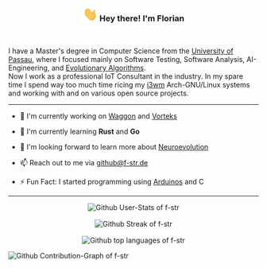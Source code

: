 <!-- Heading -->
<h3 align="center">
<img src = "https://raw.githubusercontent.com/f-str/f-str/master/img/wave.gif" width=30px alt="hand wave"> 
Hey there! I'm Florian
</h3>
<br>

I have a Master's degree in Computer Science from the [University of Passau](https://www.uni-passau.de/), where I focused mainly on Software Testing, Software Analysis, AI-Engineering, and [Evolutionary Algorithms](https://en.wikipedia.org/wiki/Evolutionary_algorithm).   
Now I work as a professional IoT Consultant in the industry.
In my spare time I spend way too much time ricing my [i3wm](https://i3wm.org/) Arch-GNU/Linux systems and working with and on various open source projects.

---

- 🔨 I'm currently working on [Waggon](https://github.com/f-str/waggon) and [Vorteks](https://github.com/f-str/vorteks)

- 🌱 I'm currently learning **Rust** and **Go**

- 🔭 I'm looking forward to learn more about [Neuroevolution](https://en.wikipedia.org/wiki/Neuroevolution)

- 📫 Reach out to me via [github@f-str.de](mailto:github@f-str.de)

- ⚡ Fun Fact: I started programming using [Arduinos](https://www.arduino.cc/) and C

<!--- - 🔑 `` --->

---
<!-- Stats -->
<p align="center">
    <picture>
        <source 
            srcset="https://github-readme-stats.vercel.app/api?username=f-str&show_icons=true&hide_border=true&theme=dark&custom_title=GitHub%20Stats"
            media="(prefers-color-scheme: dark)"
        />
        <source
            srcset="https://github-readme-stats.vercel.app/api?username=f-str&show_icons=true&hide_border=true&custom_title=GitHub%20Stats"
            media="(prefers-color-scheme: light), (prefers-color-scheme: no-preference)"
        />
        <img src="https://github-readme-stats.vercel.app/api?username=f-str&show_icons=true&hide_border=true&custom_title=GitHub%20Stats" alt="Github User-Stats of f-str"/>
    </picture>
</p>
<!-- Streak -->
<p align="center">
    <picture>
        <source 
            srcset="https://github-readme-streak-stats.herokuapp.com/?user=f-str&show_icons=true&hide_border=true&theme=dark"
            media="(prefers-color-scheme: dark)"
        />
        <source
            srcset="https://github-readme-streak-stats.herokuapp.com/?user=f-str&show_icons=true&hide_border=true"
            media="(prefers-color-scheme: light), (prefers-color-scheme: no-preference)"
        />
        <img align="center" src="https://github-readme-streak-stats.herokuapp.com/?user=f-str&show_icons=true&hide_border=true" alt="Github Streak of f-str" />
    </picture>
</p>
<!-- Top Languages -->
<p align="center">
    <picture>
        <source
            srcset="https://github-readme-stats.vercel.app/api/top-langs/?username=f-str&layout=compact&theme=dark)"
            media="(prefers-color-scheme: dark)"
        />
        <source
            srcset="https://github-readme-stats.vercel.app/api/top-langs/?username=f-str&layout=compact"
            media="(prefers-color-scheme: light), (prefers-color-scheme: no-preference)"
        />
        <img align="center" src="https://github-readme-stats.vercel.app/api/top-langs/?username=f-str&layout=compact" alt="Github top languages of f-str" />
    </picture>
</p>
<!-- Contribution-Graph -->
<picture>
    <img src="https://github-readme-activity-graph.vercel.app/graph?username=f-str&hide_border=true&theme=github-compact&custom_title=Contribution%20Graph" alt="Github Contribution-Graph of f-str"/>
</picture>
